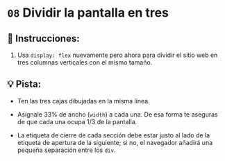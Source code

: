 # `08` Dividir la pantalla en tres

## 📝 Instrucciones:

1. Usa `display: flex` nuevamente pero ahora para dividir el sitio web en tres columnas verticales con el mismo tamaño.

## 💡 Pista:

+ Ten las tres cajas dibujadas en la misma línea.

+ Asígnale 33% de ancho (`width`) a cada una. De esa forma te aseguras de que cada una ocupa  1/3 de la pantalla.

+ La etiqueta de cierre de cada sección debe estar justo al lado de la etiqueta de apertura de la siguiente; si no, el navegador añadirá una pequeña separación entre los `div`.
